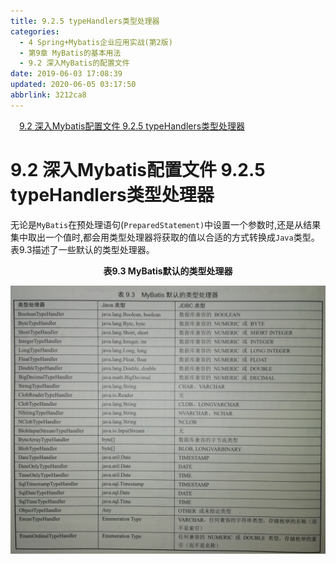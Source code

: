 ```yaml
---
title: 9.2.5 typeHandlers类型处理器
categories: 
  - 4 Spring+Mybatis企业应用实战(第2版)
  - 第9章 MyBatis的基本用法
  - 9.2 深入MyBatis的配置文件
date: 2019-06-03 17:08:39
updated: 2020-06-05 03:17:50
abbrlink: 3212ca8
---
```

<div id='my_toc'><a href="/JavaReadingNotes/3212ca8/#9-2-深入Mybatis配置文件-9-2-5-typeHandlers类型处理器" class="header_1">9.2 深入Mybatis配置文件 9.2.5 typeHandlers类型处理器</a>&nbsp;<br></div>
<style>.header_1{margin-left: 1em;}.header_2{margin-left: 2em;}.header_3{margin-left: 3em;}.header_4{margin-left: 4em;}.header_5{margin-left: 5em;}.header_6{margin-left: 6em;}</style>
<!--more-->
<script>if (navigator.platform.search('arm')==-1){document.getElementById('my_toc').style.display = 'none';}var e,p = document.getElementsByTagName('p');while (p.length>0) {e = p[0];e.parentElement.removeChild(e);}</script>

<!--end-->
# 9.2 深入Mybatis配置文件 9.2.5 typeHandlers类型处理器
无论是`MyBatis`在预处理语句(`PreparedStatement)`中设置一个参数时,还是从结果集中取出一个值时,都会用类型处理器将获取的值以合适的方式转换成`Java`类型。表9.3描述了一些默认的类型处理器。
<center><strong>表9.3 MyBatis默认的类型处理器</strong></center>

![](https://raw.githubusercontent.com/lanlan2017/images/master/Spring+MybatisEnterpriseApplicationCombat(SecondEdition)Chapter9/9.2/9.2.5/1.jpg)

<!-- 
Spring+MybatisEnterpriseApplicationCombat(SecondEdition)Chapter9/9.2/9.2.5/2 
-->